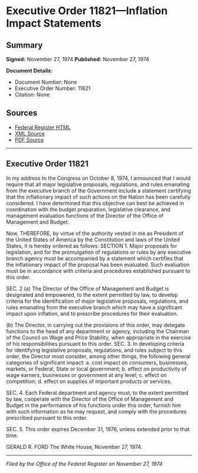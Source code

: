 # Executive Order 11821—Inflation Impact Statements

## Summary

**Signed:** November 27, 1974
**Published:** November 27, 1974

**Document Details:**
- Document Number: None
- Executive Order Number: 11821
- Citation: None

## Sources
- [Federal Register HTML](https://www.presidency.ucsb.edu/documents/executive-order-11821-inflation-impact-statements)
- [XML Source](None)
- [PDF Source](None)

---

## Executive Order 11821

In my address to the Congress on October 8, 1974, I announced that I would require that all major legislative proposals, regulations, and rules emanating from the executive branch of the Government include a statement certifying that the inflationary impact of such actions on the Nation has been carefully considered. I have determined that this objective can best be achieved in coordination with the budget preparation, legislative clearance, and management evaluation functions of the Director of the Office of Management and Budget.

Now, THEREFORE, by virtue of the authority vested in me as President of the United States of America by the Constitution and laws of the United States, it is hereby ordered as follows:
SECTION 1. Major proposals for legislation, and for the promulgation of regulations or rules by any executive branch agency must be accompanied by a statement which certifies that the inflationary impact of the proposal has been evaluated. Such evaluation must be in accordance with criteria and procedures established pursuant to this order.

SEC. 2 (a) The Director of the Office of Management and Budget is designated and empowered, to the extent permitted by law, to develop criteria for the identification of major legislative proposals, regulations, and rules emanating from the executive branch which may have a significant impact upon inflation, and to prescribe procedures for their evaluation.

(b) The Director, in carrying out the provisions of this order, may delegate functions to the head of any department or agency, including the Chairman of the Council on Wage and Price Stability, when appropriate in the exercise of his responsibilities pursuant to this order.
SEC. 3. In developing criteria for identifying legislative proposals, regulations, and rules subject to this order, the Director must consider, among other things, the following general categories of significant impact:
a. cost impact on consumers, businesses, markets, or Federal, State or local government;
b. effect on productivity of wage earners, businesses or government at any level;
c. effect on competition;
d. effect on supplies of important products or services.

SEC. 4. Each Federal department and agency must, to the extent permitted by law, cooperate with the Director of the Office of Management and Budget in the performance of his functions under this order, furnish him with such information as he may request, and comply with the procedures prescribed pursuant to this order.

SEC. 5. This order expires December 31, 1976, unless extended prior to that time.

GERALD R. FORD
The White House,
November 27, 1974.

---

*Filed by the Office of the Federal Register on November 27, 1974*
